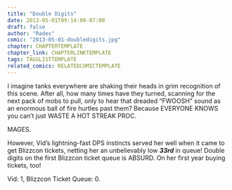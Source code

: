 ```yaml
---
title: "Double Digits"
date: 2013-05-01T09:14:00-07:00
draft: false
author: "Rades"
comic: "2013-05-01-doubledigits.jpg"
chapter: CHAPTERTEMPLATE
chapter_link: CHAPTERLINKTEMPLATE
tags: TAGSLISTTEMPLATE
related_comics: RELATEDCOMICTEMPLATE
---
```


I imagine tanks everywhere are shaking their heads in grim recognition of this scene. After all, how many times have they turned, scanning for the next pack of mobs to pull, only to hear that dreaded “FWOOSH” sound as an enormous ball of fire hurtles past them? Because EVERYONE KNOWS you can’t just WASTE A HOT STREAK PROC.


MAGES.


However, Vid’s lightning-fast DPS instincts served her well when it came to get Blizzcon tickets, netting her an unbelievably low ***33rd*** in queue! Double digits on the first Blizzcon ticket queue is ABSURD. On her first year buying tickets, too!


Vid: 1, Blizzcon Ticket Queue: 0.

